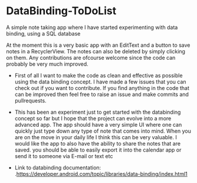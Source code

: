 # DataBinding-ToDoList
A simple note taking app where I have started experimenting with data binding, using a SQL database

At the moment this is a very basic app with an EditText and a button to save notes in a RecyclerView.
The notes can also be deleted by simply clicking on them. Any contributions are ofcourse welcome since
the code can probably be very much improved.

* First of all I want to make the code as clean and effective as possible using the data binding concept. 
  I have made a few issues that you can check out if you want to contribute. If you find anything in the
  code that can be improved then feel free to raise an issue and make commits and pullrequests.
  
* This has been an experiment just to get started with the databinding concept so far but I hope that the
  project can evolve into a more advanced app. The app should have a very simple UI where one can quickly
  just type down any type of note that comes into mind. When you are on the move in your daily life I think
  this can be very valuable. I would like the app to also have the ability to share the notes that are saved.
  you should be able to easily export it into the calendar app or send it to someone via E-mail or text etc
  
* Link to databinding documentation:
  .https://developer.android.com/topic/libraries/data-binding/index.html1
  
  
